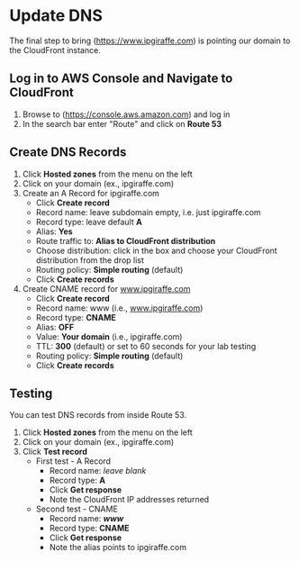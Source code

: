 # Update DNS
The final step to bring (https://www.ipgiraffe.com) is pointing our domain to the CloudFront instance.

## Log in to AWS Console and Navigate to CloudFront
1. Browse to (https://console.aws.amazon.com) and log in
2. In the search bar enter "Route" and click on **Route 53**
   
## Create DNS Records
1. Click **Hosted zones** from the menu on the left
2. Click on your domain (ex., ipgiraffe.com)
3. Create an A Record for ipgiraffe.com
    - Click **Create record**
    - Record name: leave subdomain empty, i.e. just ipgiraffe.com
    - Record type: leave default **A**
    - Alias: **Yes**
    - Route traffic to: **Alias to CloudFront distribution**
    - Choose distribution: click in the box and choose your CloudFront distribution from the drop list
    - Routing policy: **Simple routing** (default)
    - Click **Create records**
4. Create CNAME record for www.ipgiraffe.com
    - Click **Create record**
    - Record name: www (i.e., www.ipgiraffe.com)
    - Record type: **CNAME**
    - Alias: **OFF**
    - Value: **Your domain** (i.e., ipgiraffe.com)
    - TTL: **300** (default) or set to 60 seconds for your lab testing
    - Routing policy: **Simple routing** (default)
    - Click **Create records**

## Testing
You can test DNS records from inside Route 53.
1. Click **Hosted zones** from the menu on the left
2. Click on your domain (ex., ipgiraffe.com)
3. Click **Test record**
    - First test - A Record
      - Record name: *leave blank*
      - Record type: **A**
      - Click **Get response**
      - Note the CloudFront IP addresses returned
    - Second test - CNAME
      - Record name: ***www***
      - Record type: **CNAME**
      - Click **Get response**
      - Note the alias points to ipgiraffe.com
